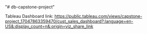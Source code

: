 "# db-capstone-project" 

Tableau Dashboard link: https://public.tableau.com/views/capstone-project_17047863359470/cust_sales_dashboard?:language=en-US&:display_count=n&:origin=viz_share_link